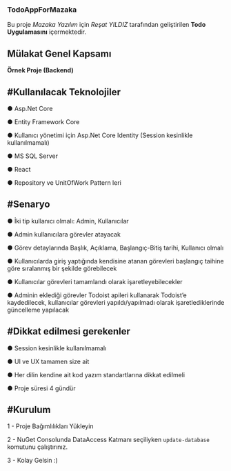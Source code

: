 ### TodoAppForMazaka
Bu proje *Mazaka Yazılım* için *Reşat YILDIZ* tarafından geliştirilen **Todo Uygulamasını** içermektedir.

Mülakat Genel Kapsamı
--

**Örnek Proje (Backend)**

 #Kullanılacak Teknolojiler
 -----
● Asp.Net Core

● Entity Framework Core

● Kullanıcı yönetimi için Asp.Net Core Identity (Session kesinlikle kullanılmamalı)

● MS SQL Server

● React

● Repository ve UnitOfWork Pattern leri

#Senaryo
----

● İki tip kullanıcı olmalı: Admin, Kullanıcılar

● Admin kullanıcılara görevler atayacak

● Görev detaylarında Başlık, Açıklama, Başlangıç-Bitiş tarihi, Kullanıcı olmalı

● Kullanıcılarda giriş yaptığında kendisine atanan görevleri başlangıç taihine göre sıralanmış bir şekilde
görebilecek

● Kullanıcılar görevleri tamamlandı olarak işaretleyebilecekler

● Adminin eklediği görevler Todoist apileri kullanarak Todoist’e kaydedilecek, kullanıcılar görevleri
yapıldı/yapılmadı olarak işaretlediklerinde güncelleme yapılacak

#Dikkat edilmesi gerekenler
----

● Session kesinlikle kullanılmamalı

● UI ve UX tamamen size ait

● Her dilin kendine ait kod yazım standartlarına dikkat edilmeli

● Proje süresi 4 gündür

#Kurulum
----
1 - Proje Bağımlılıkları Yükleyin

2 - NuGet Consolunda DataAccess Katmanı seçiliyken `update-database` komutunu çalıştırınız.

3 - Kolay Gelsin :)
